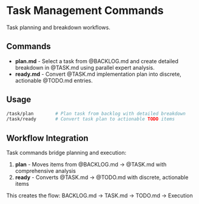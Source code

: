 # Task Management Commands

Task planning and breakdown workflows.

## Commands

- **plan.md** - Select a task from @BACKLOG.md and create detailed breakdown in @TASK.md using parallel expert analysis.
- **ready.md** - Convert @TASK.md implementation plan into discrete, actionable @TODO.md entries.

## Usage

```bash
/task/plan        # Plan task from backlog with detailed breakdown
/task/ready       # Convert task plan to actionable TODO items
```

## Workflow Integration

Task commands bridge planning and execution:
1. **plan** - Moves items from @BACKLOG.md → @TASK.md with comprehensive analysis
2. **ready** - Converts @TASK.md → @TODO.md with discrete, actionable items

This creates the flow: BACKLOG.md → TASK.md → TODO.md → Execution